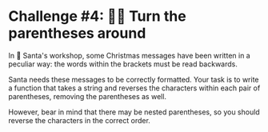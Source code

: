 # Challenge #4: 😵‍💫 Turn the parentheses around

In 🎅 Santa's workshop, some Christmas messages have been written in a peculiar way: the words within the brackets must be read backwards.

Santa needs these messages to be correctly formatted. Your task is to write a function that takes a string and reverses the characters within each pair of parentheses, removing the parentheses as well.

However, bear in mind that there may be nested parentheses, so you should reverse the characters in the correct order.
